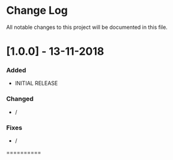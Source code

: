 # Change Log

All notable changes to this project will be documented in this file.

# [1.0.0] - 13-11-2018

### Added

- INITIAL RELEASE

### Changed

- /

### Fixes

- /

==========
